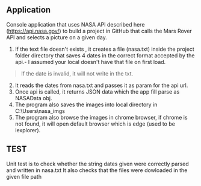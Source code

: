 ## Application
Console application that uses NASA API described here (https://api.nasa.gov/) to build a project in GitHub that calls the Mars Rover API and selects a picture on a given day.
1.  If the text file doesn't exists , it creates a file (nasa.txt) inside the project folder directory that saves 4 dates in the correct format accepted by the api.- I assumed your local doesn't have that file on first load.
> If the date is invalid, it will not write in the txt.
2. It reads the dates from nasa.txt and passes it as param for the api url.
3. Once api is called, it returns JSON data which the app fill parse as NASAData obj.
4. The program also saves the images into local directory in C:\Users\nasa_imgs
5. The program also browse the images in chrome browser, if chrome is not found, it will open default browser which is edge (used to be iexplorer).

## TEST
Unit test is to check whether the string dates given were correctly parsed and written in nasa.txt
It also checks that the files were dowloaded in the given file path
